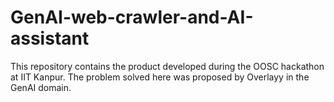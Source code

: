 # GenAI-web-crawler-and-AI-assistant
This repository contains the product developed during the OOSC hackathon at IIT Kanpur. The problem solved here was proposed by Overlayy in the GenAI domain.
